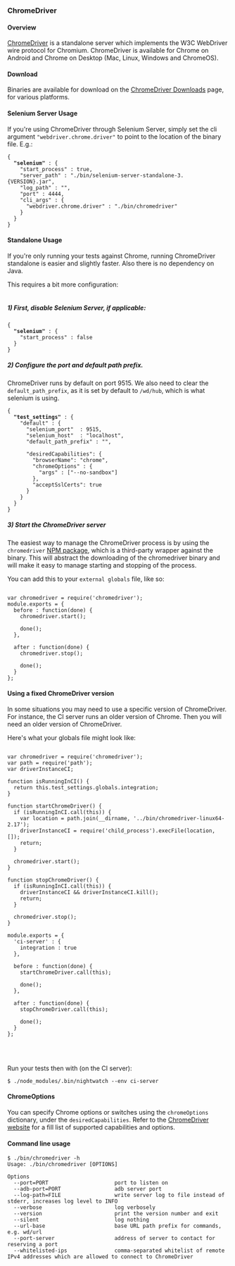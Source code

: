 ### ChromeDriver

#### Overview
[ChromeDriver](https://sites.google.com/a/chromium.org/chromedriver/) is a standalone server which implements the W3C WebDriver wire protocol for Chromium. ChromeDriver is available for Chrome on Android and Chrome on Desktop (Mac, Linux, Windows and ChromeOS).  

#### Download

Binaries are available for download on the [ChromeDriver Downloads](https://sites.google.com/a/chromium.org/chromedriver/downloads) page, for various platforms.

#### Selenium Server Usage

If you're using ChromeDriver through Selenium Server, simply set the cli argument `"webdriver.chrome.driver"` to point to the location of the binary file. E.g.:

<pre><code class="language-javascript">{
  <strong>"selenium"</strong> : {
    "start_process" : true,
    "server_path" : "./bin/selenium-server-standalone-3.{VERSION}.jar",
    "log_path" : "",
    "port" : 4444,
    "cli_args" : {
      "webdriver.chrome.driver" : "./bin/chromedriver"
    }
  }
}</code></pre>




#### Standalone Usage

If you're only running your tests against Chrome, running ChromeDriver standalone is easier and slightly faster. Also there is no dependency on Java.

This requires a bit more configuration:<br><br>

##### 1) First, disable Selenium Server, if applicable:

<pre><code class="language-javascript">{
  <strong>"selenium"</strong> : {
    "start_process" : false
  }
}
</code></pre>


##### 2) Configure the port and default path prefix.

ChromeDriver runs by default on port 9515. We also need to clear the `default_path_prefix`, as it is set by default to `/wd/hub`, which is what selenium is using.

<pre><code class="language-javascript">{
  <strong>"test_settings"</strong> : {
    "default" : {
      "selenium_port"  : 9515,
      "selenium_host"  : "localhost",
      "default_path_prefix" : "",

      "desiredCapabilities": {
        "browserName": "chrome",
        "chromeOptions" : {
          "args" : ["--no-sandbox"]
        },
        "acceptSslCerts": true
      }
    }
  }
}
</code></pre>

##### 3) Start the ChromeDriver server

The easiest way to manage the ChromeDriver process is by using the `chromedriver` [NPM package](https://www.npmjs.com/package/chromedriver), which is a third-party wrapper against the binary. This will abstract the downloading of the chromedriver binary and will make it easy to manage starting and stopping of the process.

You can add this to your `external globals` file, like so:

<pre><code class="language-javascript">
var chromedriver = require('chromedriver');
module.exports = {
  before : function(done) {
    chromedriver.start();

    done();
  },

  after : function(done) {
    chromedriver.stop();

    done();
  }
};  
</code></pre>

#### Using a fixed ChromeDriver version

In some situations you may need to use a specific version of ChromeDriver. For instance, the CI server runs an older version of Chrome. Then you will need an older version of ChromeDriver.

Here's what your globals file might look like:
<br>
<pre><code class="language-javascript">
var chromedriver = require('chromedriver');
var path = require('path');
var driverInstanceCI;

function isRunningInCI() {
  return this.test_settings.globals.integration;
}

function startChromeDriver() {
  if (isRunningInCI.call(this)) {
    var location = path.join(__dirname, '../bin/chromedriver-linux64-2.17');
    driverInstanceCI = require('child_process').execFile(location, []);
    return;
  }

  chromedriver.start();
}

function stopChromeDriver() {
  if (isRunningInCI.call(this)) {
    driverInstanceCI && driverInstanceCI.kill();
    return;
  }

  chromedriver.stop();
}

module.exports = {
  'ci-server' : {
    integration : true
  },

  before : function(done) {
    startChromeDriver.call(this);

    done();
  },

  after : function(done) {
    stopChromeDriver.call(this);

    done();
  }
};</code></pre>
<br><br>

Run your tests then with (on the CI server):

<pre><code class="language-bash">$ ./node_modules/.bin/nightwatch --env ci-server</code></pre>

#### ChromeOptions
You can specify Chrome options or switches using the `chromeOptions` dictionary, under the `desiredCapabilities`. Refer to the [ChromeDriver website](https://sites.google.com/a/chromium.org/chromedriver/capabilities#TOC-chromeOptions-object) for a fill list of supported capabilities and options.

#### Command line usage

<pre><code>$ ./bin/chromedriver -h
Usage: ./bin/chromedriver [OPTIONS]

Options
  --port=PORT                     port to listen on
  --adb-port=PORT                 adb server port
  --log-path=FILE                 write server log to file instead of stderr, increases log level to INFO
  --verbose                       log verbosely
  --version                       print the version number and exit
  --silent                        log nothing
  --url-base                      base URL path prefix for commands, e.g. wd/url
  --port-server                   address of server to contact for reserving a port
  --whitelisted-ips               comma-separated whitelist of remote IPv4 addresses which are allowed to connect to ChromeDriver
</code></pre>
